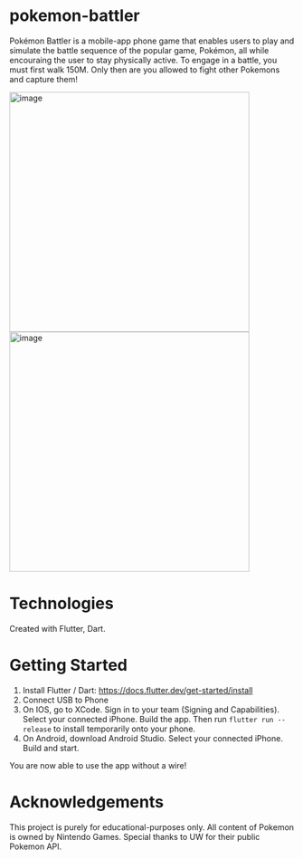 # pokemon-battler

Pokémon Battler is a mobile-app phone game that enables users to play and simulate the battle sequence of the popular game, Pokémon, all while encouraing the user to stay physically active. To engage in a battle, you must first walk 150M. Only then are you allowed to fight other Pokemons and capture them!

<img width="424" alt="image" src="https://github.com/danhiel/pokemon-battler/assets/37600852/ad5c9cae-0f3e-4918-b0bc-49f49fa3909a"> <img width="424" alt="image" src="https://github.com/danhiel/pokemon-battler/assets/37600852/60765ed5-94fd-4f39-8edd-fc5a0ddb89b2">


# Technologies

Created with Flutter, Dart.

# Getting Started

1) Install Flutter / Dart: https://docs.flutter.dev/get-started/install
2) Connect USB to Phone
3) On IOS, go to XCode. Sign in to your team (Signing and Capabilities). Select your connected iPhone. Build the app. Then run ```flutter run --release``` to install temporarily onto your phone.
4) On Android, download Android Studio. Select your connected iPhone. Build and start.

You are now able to use the app without a wire!

# Acknowledgements

This project is purely for educational-purposes only.
All content of Pokemon is owned by Nintendo Games.
Special thanks to UW for their public Pokemon API.
